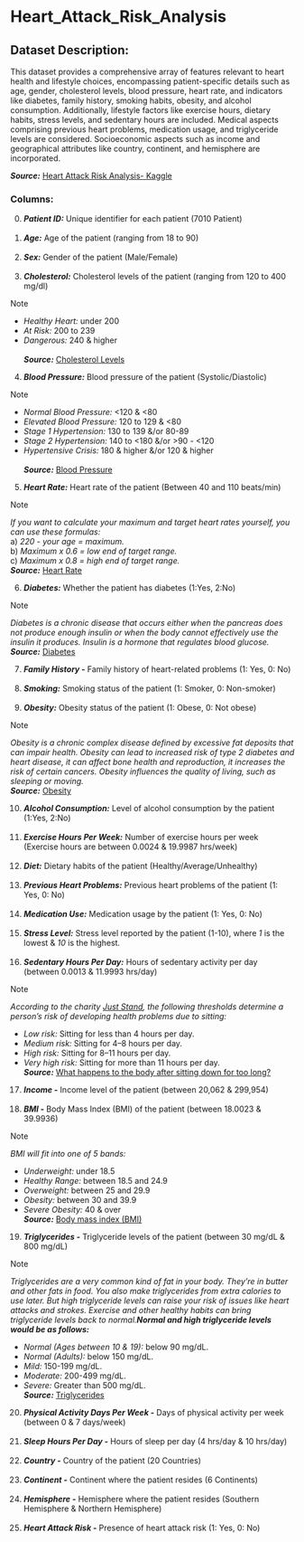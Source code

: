 # Heart_Attack_Risk_Analysis

## Dataset Description:
This dataset provides a comprehensive array of features relevant to heart health and lifestyle choices, encompassing patient-specific details such as age, gender, cholesterol levels, blood pressure, heart rate, and indicators like diabetes, family history, smoking habits, obesity, and alcohol consumption. Additionally, lifestyle factors like exercise hours, dietary habits, stress levels, and sedentary hours are included. Medical aspects comprising previous heart problems, medication usage, and triglyceride levels are considered. Socioeconomic aspects such as income and geographical attributes like country, continent, and hemisphere are incorporated.

***Source:*** [Heart Attack Risk Analysis- Kaggle](https://www.kaggle.com/competitions/heart-attack-risk-analysis/overview)
### Columns:
0. ***Patient ID:*** Unique identifier for each patient (7010 Patient)<br><br>
1. ***Age:*** Age of the patient (ranging from 18 to 90)<br><br>
2. ***Sex:*** Gender of the patient (Male/Female) <br><br>
3. ***Cholesterol:*** Cholesterol levels of the patient (ranging from 120 to 400 mg/dl)
> [!NOTE]
> - _Healthy Heart:_ under 200
> - _At Risk:_ 200 to 239
> - _Dangerous:_ 240 & higher<br>    
> ***Source:*** [Cholesterol Levels](https://my.clevelandclinic.org/health/articles/11920-cholesterol-numbers-what-do-they-mean) 
4. ***Blood Pressure:*** Blood pressure of the patient (Systolic/Diastolic)
> [!NOTE]
> -   _Normal Blood Pressure:_ <120 & <80
> -   _Elevated Blood Pressure:_ 120 to 129 & <80
> -   _Stage 1 Hypertension:_ 130 to 139 &/or 80-89
> -   _Stage 2 Hypertension:_ 140 to <180 &/or >90 - <120
> -   _Hypertensive Crisis:_ 180 & higher &/or 120 & higher <br>  
>  ***Source:*** [Blood Pressure](https://my.clevelandclinic.org/health/diagnostics/17649-blood-pressure) 
5. ***Heart Rate:*** Heart rate of the patient (Between 40 and 110 beats/min)
> [!NOTE]
> _If you want to calculate your maximum and target heart rates yourself, you can use these formulas:_ <br>
> a) _220 - your age = maximum._ <br>
> b) _Maximum x 0.6 = low end of target range._ <br>
> c) _Maximum x 0.8 = high end of target range._ <br>
>   ***Source:*** [Heart Rate](https://my.clevelandclinic.org/health/diagnostics/heart-rate) 
6. ***Diabetes:*** Whether the patient has diabetes (1:Yes, 2:No)
> [!NOTE]
> _Diabetes is a chronic disease that occurs either when the pancreas does not produce enough insulin or when the body cannot effectively use the insulin it produces. Insulin is a hormone that regulates blood glucose._ <br>
>   ***Source:*** [Diabetes](https://www.who.int/news-room/fact-sheets/detail/diabetes#:~:text=Diabetes%20is%20a%20chronic%20disease,hormone%20that%20regulates%20blood%20glucose.) 
7. ***Family History -*** Family history of heart-related problems (1: Yes, 0: No)<br><br>
8. ***Smoking:*** Smoking status of the patient (1: Smoker, 0: Non-smoker)<br><br>
9. ***Obesity:*** Obesity status of the patient (1: Obese, 0: Not obese) 
> [!NOTE]
> _Obesity is a chronic complex disease defined by excessive fat deposits that can impair health. Obesity can lead to increased risk of type 2 diabetes and heart disease, it can affect bone health and reproduction, it increases the risk of certain cancers. Obesity influences the quality of living, such as sleeping or moving._ <br> 
> ***Source:*** [Obesity](https://www.who.int/news-room/fact-sheets/detail/obesity-and-overweight#:~:text=Obesity%20is%20a%20chronic%20complex,the%20risk%20of%20certain%20cancers.) 
10. ***Alcohol Consumption:*** Level of alcohol consumption by the patient (1:Yes, 2:No)<br><br>
11. ***Exercise Hours Per Week:*** Number of exercise hours per week (Exercise hours are between 0.0024 & 19.9987 hrs/week)<br><br>
12. ***Diet:*** Dietary habits of the patient (Healthy/Average/Unhealthy)<br><br>
13. ***Previous Heart Problems:*** Previous heart problems of the patient (1: Yes, 0: No)<br><br>
14. ***Medication Use:*** Medication usage by the patient (1: Yes, 0: No)<br><br>
15. ***Stress Level:*** Stress level reported by the patient (1-10), where _1_ is the lowest & _10_ is the highest.<br><br>
16. ***Sedentary Hours Per Day:*** Hours of sedentary activity per day (between 0.0013 & 11.9993 hrs/day)
> [!NOTE]
> _According to the charity [Just Stand](https://www.juststand.org/the-tools/sitting-time-calculator/), the following thresholds determine a person’s risk of developing health problems due to sitting:_ 
> - _Low risk:_ Sitting for less than 4 hours per day. 
> - _Medium risk:_ Sitting for 4–8 hours per day. 
> - _High risk:_ Sitting for 8–11 hours per day. 
> - _Very high risk:_ Sitting for more than 11 hours per day. <br>
> ***Source:*** [What happens to the body after sitting down for too long?](https://www.medicalnewstoday.com/articles/sitting-down-all-day#how-long-is-too-long)
17. ***Income -*** Income level of the patient (between 20,062 & 299,954)<br><br>
18. ***BMI -*** Body Mass Index (BMI) of the patient (between 18.0023 & 39.9936)
> [!NOTE]
> _BMI will fit into one of 5 bands:_ 
> - _Underweight:_ under 18.5 
> - _Healthy Range:_ between 18.5 and 24.9 
> - _Overweight:_ between 25 and 29.9  
> - _Obesity:_ between 30 and 39.9 
> - _Severe Obesity:_ 40 & over <br>
> ***Source:*** [Body mass index (BMI)](https://www.nhsinform.scot/healthy-living/food-and-nutrition/healthy-eating-and-weight-management/body-mass-index-bmi/#:~:text=between%2018.5%20and%2024.9%20%E2%80%93%20This,is%20described%20as%20severe%20obesity)
19. ***Triglycerides -*** Triglyceride levels of the patient (between 30 mg/dL & 800 mg/dL)
> [!NOTE]
> _Triglycerides are a very common kind of fat in your body. They’re in butter and other fats in food. You also make triglycerides from extra calories to use later. But high triglyceride levels can raise your risk of issues like heart attacks and strokes. Exercise and other healthy habits can bring triglyceride levels back to normal.**Normal and high triglyceride levels would be as follows:**_ 
> - _Normal (Ages between 10 & 19):_ below 90 mg/dL. 
> - _Normal (Adults):_ below 150 mg/dL. 
> - _Mild:_ 150-199 mg/dL. 
> - _Moderate:_ 200-499 mg/dL. 
> - _Severe:_ Greater than 500 mg/dL. <br>
> ***Source:*** [Triglycerides](https://my.clevelandclinic.org/health/articles/11117-triglycerides)
20. ***Physical Activity Days Per Week -*** Days of physical activity per week (between 0 & 7 days/week)<br><br>
21. ***Sleep Hours Per Day -*** Hours of sleep per day (4 hrs/day & 10 hrs/day)<br><br>
22. ***Country -*** Country of the patient (20 Countries)<br><br>
23. ***Continent -*** Continent where the patient resides (6 Continents)<br><br>
24. ***Hemisphere -*** Hemisphere where the patient resides (Southern Hemisphere & Northern Hemisphere)<br><br>
25. ***Heart Attack Risk -*** Presence of heart attack risk (1: Yes, 0: No)
